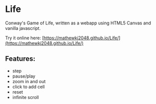 # Life
Conway's Game of Life, written as a webapp using HTML5 Canvas and vanilla javascript.

Try it online here: [https://mathewkj2048.github.io/Life/](https://mathewkj2048.github.io/Life/)

## Features:

- step
- pause/play
- zoom in and out
- click to add cell
- reset
- infinite scroll